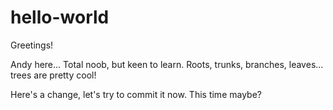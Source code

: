 # hello-world
Greetings!

Andy here... Total noob, but keen to learn.
Roots, trunks, branches, leaves... trees are pretty cool!

Here's a change, let's try to commit it now.
This time maybe?
